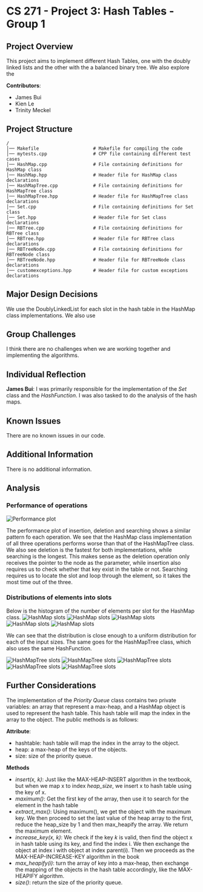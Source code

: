 # CS 271 - Project 3: Hash Tables - Group 1

## Project Overview
This project aims to implement different Hash Tables, one with the doubly linked lists and the other with the a balanced binary tree. We also explore the 

**Contributors**:  
- James Bui
- Kien Le
- Trinity Meckel

## Project Structure
```
/
│── Makefile                    # Makefile for compiling the code
│── mytests.cpp                 # CPP file containing different test cases
│── HashMap.cpp                 # File containing definitions for HashMap class
│── HashMap.hpp                 # Header file for HashMap class declarations
│── HashMapTree.cpp             # File containing definitions for HashMapTree class
│── HashMapTree.hpp             # Header file for HashMapTree class declarations
│── Set.cpp                     # File containing definitions for Set class
│── Set.hpp                     # Header file for Set class declarations
│── RBTree.cpp                  # File containing definitions for RBTree class
│── RBTree.hpp                  # Header file for RBTree class declarations
│── RBTreeNode.cpp              # File containing definitions for RBTreeNode class
│── RBTreeNode.hpp              # Header file for RBTreeNode class declarations
│── customexceptions.hpp        # Header file for custom exceptions declarations
```

## Major Design Decisions
We use the DoublyLinkedList for each slot in the hash table in the HashMap class implementations. We also use 

## Group Challenges
I think there are no challenges when we are working together and implementing the algorithms.

## Individual Reflection
**James Bui**: I was primarily responsible for the implementation of the *Set* class and the *HashFunction*. I was also tasked to do the analysis of the hash maps.

## Known Issues
There are no known issues in our code.

## Additional Information
There is no additional information. 

## Analysis 

### Performance of operations
![Performance plot](combined_hashmap_hashmaptree_performance_log.png)

The performance plot of insertion, deletion and searching shows a similar pattern fo each operation. We see that the HashMap class implementation of all three operations performs worse than that of the HashMapTree class. We also see deletion is the fastest for both implementations, while searching is the longest. This makes sense as the deletion operation only receives the pointer to the node as the parameter, while insertion also requires us to check whether that key exist in the table or not. Searching requires us to locate the slot and loop through the element, so it takes the most time out of the three.  

### Distributions of elements into slots
Below is the histogram of the number of elements per slot for the HashMap class.
![HashMap slots](slot_distribution_size_100.png) 
![HashMap slots](slot_distribution_size_1000.png) 
![HashMap slots](slot_distribution_size_10000.png) 
![HashMap slots](slot_distribution_size_100000.png) 
![HashMap slots](slot_distribution_size_1000000.png) 

We can see that the distribution is close enough to a uniform distribution for each of the input sizes. The same goes for the HashMapTree class, which also uses the same HashFunction.

![HashMapTree slots](slot_distribution_tree_size_100.png) 
![HashMapTree slots](slot_distribution_tree_size_1000.png) 
![HashMapTree slots](slot_distribution_tree_size_10000.png) 
![HashMapTree slots](slot_distribution_tree_size_100000.png) 
![HashMapTree slots](slot_distribution_tree_size_1000000.png)
## Further Considerations 
The implementation of the *Priority Queue* class contains two private variables: an array that represent a max-heap, and a HashMap object is used to represent the hash table. This hash table will map the index in the array to the object. The public methods is as follows:

**Attribute**: 
- hashtable: hash table will map the index in the array to the object.
- heap: a max-heap of the keys of the objects.
- size: size of the priority queue.

**Methods**
- *insert(x, k)*: Just like the MAX-HEAP-INSERT algorithm in the textbook, but when we map x to index *heap_size*, we insert x to hash table using the key of x.
- *maximum()*: Get the first key of the array, then use it to search for the element in the hash table
- *extract_max()*: Using maximum(), we get the object with the maximum key. We then proceed to set the last value of the heap array to the first, reduce the heap_size by 1 and then max_heapify the array. We return the maximum element.
- *increase_key(x, k)*: We check if the key *k* is valid, then find the object x in hash table using its key, and find the index i. We then exchange the object at index i with object at index parent(i). Then we proceeds as the MAX-HEAP-INCREASE-KEY algorithm in the book
- *max_heapify(i)*: turn the array of key into a max-heap, then exchange the mapping of the objects in the hash table accordingly, like the MAX-HEAPIFY algorithm.
- *size()*: return the size of the priority queue.